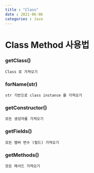 ```yaml
---
title : "Class"
date : 2021-06-06
categories : Java
---
```


# Class Method 사용법  
  
 ### getClass()  
    Class 로 가져오기  
    
 ### forName(str)  
    str 기반으로 class instance 를 가져오기  
 
 ### getConstructor()  
    모든 생성자를 가져오기  
 
 ### getFields()
    모든 멤버 변수 (필드) 가져오기  
 
 ### getMethods()
    모든 메서드 가져오기

